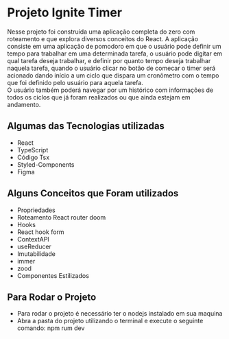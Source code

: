 # Projeto Ignite Timer
Nesse projeto foi construída uma aplicação completa do zero com roteamento e que explora diversos conceitos 
do React. 
A aplicação consiste em uma aplicação de pomodoro em que o usuário pode definir um tempo para trabalhar em 
uma determinada tarefa, o usuário pode digitar em qual tarefa deseja trabalhar, e definir por quanto tempo
deseja trabalhar naquela tarefa, quando o usuário clicar no botão de comecar o timer será acionado dando 
início a um ciclo que dispara um cronômetro com o tempo que foi definido pelo usuário para aquela tarefa.
 <br>O usuário também poderá navegar por um histórico com informações de todos os ciclos que já foram realizados
ou que ainda estejam em andamento.

## Algumas das Tecnologias utilizadas
- React
- TypeScript
- Código Tsx
- Styled-Components
- Figma

## Alguns Conceitos que Foram utilizados
- Propriedades
- Roteamento React router doom
- Hooks
- React hook form
- ContextAPI
- useReducer
- Imutabilidade 
- immer
- zood
- Componentes Estilizados

## Para Rodar o Projeto
- Para rodar o projeto é necessário ter o nodejs instalado em sua maquina
- Abra a pasta do projeto utilizando o terminal e execute o seguinte comando: npm rum dev



